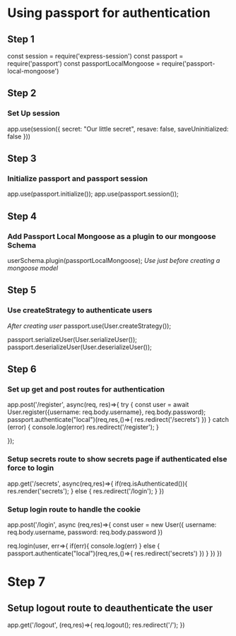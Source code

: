 # Using passport for authentication

## Step 1
const session = require('express-session')
const passport = require('passport')
const passportLocalMongoose = require('passport-local-mongoose')

## Step 2
### Set Up session
app.use(session({
  secret: "Our little secret",
  resave: false,
  saveUninitialized: false
}))

## Step 3
### Initialize passport and passport session
app.use(passport.initialize());
app.use(passport.session());

## Step 4
### Add Passport Local Mongoose as a plugin to our mongoose Schema
userSchema.plugin(passportLocalMongoose);
*Use just before creating a mongoose model*

## Step 5
### Use createStrategy to authenticate users
*After creating user*
passport.use(User.createStrategy());

  passport.serializeUser(User.serializeUser());
  passport.deserializeUser(User.deserializeUser());

## Step 6
### Set up get and post routes for authentication
app.post('/register', async(req, res)=>{
  try {
  const user = await User.register({username: req.body.username}, req.body.password);
  passport.authenticate("local")(req,res,()=>{
    res.redirect('/secrets')
  })
} catch (error) {
  console.log(error)
  res.redirect('/register');
  }
    
});

### Setup secrets route to show secrets page if authenticated else force to login
app.get('/secrets', async(req,res)=>{
  if(req.isAuthenticated()){
    res.render('secrets');
  } else {
    res.redirect('/login');
  }
})

### Setup login route to handle the cookie
app.post('/login', async (req,res)=>{
  const user = new User({
    username: req.body.username,
    password: req.body.password
  })

  req.login(user, err=>{
    if(err){
      console.log(err)
    } else {
      passport.authenticate("local")(req,res,()=>{
        res.redirect('secrets')
      })
    }
  })
})

# Step 7 
## Setup logout route to deauthenticate the user
app.get('/logout', (req,res)=>{
  req.logout();
  res.redirect('/');
})

